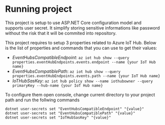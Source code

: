 Running project
================

This project is setup to use ASP.NET Core configuration model and supports user secret. 
It simplify storing sensitive informations like password without the risk that it will be commited into repository.

This project requires to setup 3 properties related to Azure IoT Hub. Below is the list of properties and commands that you can use to get their values:
* *EventHubsCompatibleEndpoint*:
	`az iot hub show --query properties.eventHubEndpoints.events.endpoint --name {your IoT Hub name}`
* *EventHubsCompatiblePath*:
	`az iot hub show --query properties.eventHubEndpoints.events.path --name {your IoT Hub name}`
* *IoTHubSasKey*:
	`az iot hub policy show --name iothubowner --query primaryKey --hub-name {your IoT Hub name}`

To configure them open console, change current directory to your project path and run the follwing commands

```
dotnet user-secrets set "EventHubsCompatibleEndpoint" "{value}"
dotnet user-secrets set "EventHubsCompatiblePath" "{value}"
dotnet user-secrets set "IoTHubSasKey" "{value}"
```
